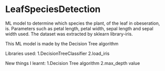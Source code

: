 # LeafSpeciesDetection

ML model to determine which species the plant, of the leaf in obeseration, is. Parameters such as petal length, petal width, sepal length and sepal width used. The dataset was extracted by sklearn library-iris.

This ML model is made by the Decision Tree algorithm

Libraries used:
1.DecisionTreeClassifier
2.load_iris

New things I learnt:
1.Decision Tree algorithm
2.max_depth value
